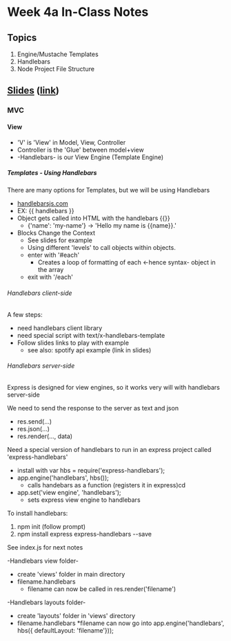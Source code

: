 # Week 4a In-Class Notes
## Topics
1. Engine/Mustache Templates
2. Handlebars
3. Node Project File Structure

## [Slides](https://docs.google.com/presentation/d/1ccqzkrbujrUMzrv9pdk1vAopQmfHE2J1iUTSRM2-S3Y/edit?usp=sharing) ([link](https://docs.google.com/presentation/d/1ccqzkrbujrUMzrv9pdk1vAopQmfHE2J1iUTSRM2-S3Y/edit?usp=sharing))

### MVC
#### View
* 'V' is 'View' in Model, View, Controller
* Controller is the 'Glue' between model+view
* -Handlebars- is our View Engine (Template Engine)

##### Templates - Using Handlebars
There are many options for Templates, but we will be using Handlebars
* [handlebarsjs.com](http://handlebarsjs.com)
* EX: {{ handlebars }}
* Object gets called into HTML with the handlebars {{}}
    * {'name': 'my-name'} -> 'Hello my name is {{name}}.'
* Blocks Change the Context
    * See slides for example
    * Using different 'levels' to call objects within objects.
    * enter with '#each'
      * Creates a loop of formatting of each <-hence syntax- object in the array
    * exit with '/each'
    
###### Handlebars client-side
A few steps:
* need handlebars client library
* need special script with text/x-handlebars-template
* Follow slides links to play with example
    * see also: spotify api example (link in slides)
    
###### Handlebars server-side
Express is designed for view engines, so it works very will with handlebars server-side

We need to send the response to the server as text and json
* res.send(...)
* res.json(...)
* res.render(..., data)

Need a special version of handlebars to run in an express project called 'express-handlebars'
* install with var hbs = require('express-handlebars');
* app.engine('handlebars', hbs()); 
    * calls handebars as a function (registers it in express)cd
* app.set('view engine', 'handlebars');
    * sets express view engine to handlebars

To install handlebars:
1. npm init (follow prompt)
2. npm install express express-handlebars --save

See index.js for next notes

-Handlebars view folder-
* create 'views' folder in main directory
* filename.handlebars  
    * filename can now be called in res.render('filename')
    
-Handlebars layouts folder-
* create 'layouts' folder in 'views' directory
* filename.handlebars
    *filename can now go into app.engine('handlebars', hbs({ defaultLayout: 'filename'}));

